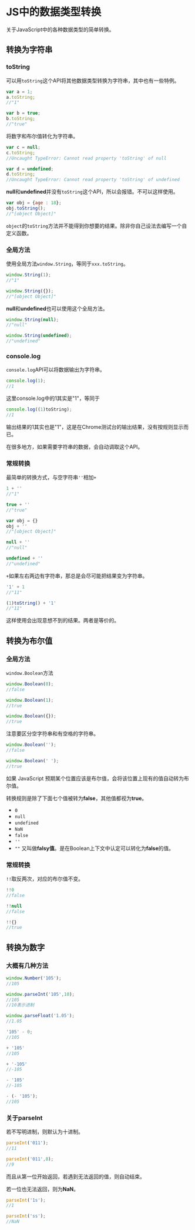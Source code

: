 # JS中的数据类型转换


关于JavaScript中的各种数据类型的简单转换。

## 转换为字符串

### toString

可以用`toString`这个API将其他数据类型转换为字符串，其中也有一些特例。

```js
var a = 1;
a.toString;
//"1"

var b = true;
b.toString;
//"true"

```
将数字和布尔值转化为字符串。
```js
var c = null;
c.toString;
//Uncaught TypeError: Cannot read property 'toString' of null

var d = undefined;
d.toString;
//Uncaught TypeError: Cannot read property 'toString' of undefined
```
**null**和**undefined**并没有`toString`这个API，所以会报错。不可以这样使用。
```js
var obj = {age : 18};
obj.toString();
//"[object Object]"
```
`object`的`toString`方法并不能得到你想要的结果。除非你自己设法去编写一个自定义函数。
### 全局方法
使用全局方法`window.String`，等同于`xxx.toString`。
```js
window.String(1);
//"1"

window.String({});
//"[object Object]"
```
**null**和**undefined**也可以使用这个全局方法。
```js
window.String(null);
//"null"

window.String(undefined);
//"undefined"
```
### console.log
`console.log`API可以将数据输出为字符串。
```js
console.log(1);
//1
```
这里console.log中的1其实是"1"，等同于
```js
console.log((1)toString);
//1
```
输出结果的1其实也是"1"，这是在Chrome测试台的输出结果，没有按规则显示而已。

在很多地方，如果需要字符串的数据，会自动调取这个API。

### 常规转换
最简单的转换方式，与空字符串`''`相加`+`
```js
1 + ''
//"1"

true + ''
//"true"

var obj = {}
obj + ''
//"[object Object]"

null + ''
//"null"

undefined + ''
//"undefined"
```
`+`如果左右两边有字符串，那总是会尽可能把结果变为字符串。
```js
'1' + 1
//"11"

(1)toString() + '1'
//"11"
```
这样使用会出现意想不到的结果。两者是等价的。

## 转换为布尔值

### 全局方法
`window.Boolean`方法
```js
window.Boolean(0);
//false

window.Boolean(1);
//true

window.Boolean({});
//true
```
注意要区分空字符串和有空格的字符串。
```js
window.Boolean('');
//false

window.Boolean(' ');
//true
```
如果 JavaScript 预期某个位置应该是布尔值，会将该位置上现有的值自动转为布尔值。

转换规则是除了下面七个值被转为**false**，其他值都视为**true**。
 - `0`
 - `null`
 - `undefined`
 - `NaN`
 - `false`
 - `''`
 - `""`
又叫做**falsy值**。是在Boolean上下文中认定可以转化为**false**的值。
### 常规转换
`!!`取反两次，对应的布尔值不变。
```js
!!0
//false

!!null
//false

!!{}
//true
```
## 转换为数字

### 大概有几种方法

```js
window.Number('105');
//105

window.parseInt('105',10);
//105
//10表示进制

window.parseFloat('1.05');
//1.05

'105' - 0;
//105

+ '105'
//105

+ '-105'
//-105

- '105'
//-105

- (- '105');
//105
```
### 关于parseInt
若不写明进制，则默认为十进制。
```js
parseInt('011');
//11

parseInt('011',8);
//9
```
而且从第一位开始返回，若遇到无法返回的值，则自动结束。

若一位也无法返回，则为**NaN**。
```js
parseInt('1s');
//1

parseInt('ss');
//NaN
```